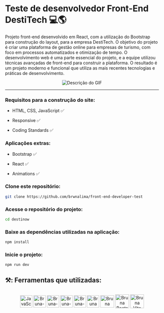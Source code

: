 # Teste de desenvolvedor Front-End DestiTech 💻🌎

<p>Projeto front-end desenvolvido em React, com a utilização do Bootstrap para construção do layout, para a empresa DestiTech. O objetivo do projeto é criar uma plataforma de gestão online para empresas de turismo, com foco em processos automatizados e otimização de tempo. O desenvolvimento web é uma parte essencial do projeto, e a equipe utilizou técnicas avançadas de front-end para construir a plataforma. O resultado é um projeto moderno e funcional que utiliza as mais recentes tecnologias e práticas de desenvolvimento.</p>


<p align="center">
    <img src="https://github.com/brwnalima/front-end-developer-test/blob/main/destinow/public/assets/gif.gif?raw=true" alt="Descrição do GIF">
</p>

<hr>

### Requisitos para a construção do site:

* HTML, CSS, JavaScript ✅</p> 
* Responsive ✅</p>
* Coding Standards ✅</p>

### Aplicações extras:

* Bootstrap ✅</p> 
* React ✅</p>
* Animations ✅</p>

### Clone este repositório:

```bash 
git clone https://github.com/brwnalima/front-end-developer-test
```

### Acesse o repositório do projeto:

```bash 
cd destinow
```

### Baixe as dependências utilizadas na aplicação:

```bash 
npm install
```

### Inicie o projeto:

```bash 
npm run dev
```

## ⚒️: Ferramentas que utilizadas:

</div>


 <div style="display: inline_block" align = "center"><br>

  <img align="center" alt="JavaScript" height="40" width="40" src="https://cdn.jsdelivr.net/gh/devicons/devicon/icons/javascript/javascript-original.svg" />
  <img align="center" alt="Bruna-Git" height="40" width="40" src="https://git-scm.com/images/logos/downloads/Git-Icon-1788C.png" />
  <img align="center" alt="Bruna-HTML" height="40" width="40" src="https://cdn.jsdelivr.net/gh/devicons/devicon/icons/html5/html5-original.svg" />
  <img align="center" alt="Bruna-CSS" height="40" width="40" src="https://cdn.jsdelivr.net/gh/devicons/devicon/icons/css3/css3-original.svg"/>
  <img align="center" alt="Bruna-GitHub" height="40" width="40" src="https://cdn-icons-png.flaticon.com/512/25/25231.png" />
  <img align="center" alt="Bruna VsCode " height="40" width="40" src="https://cdn.icon-icons.com/icons2/2107/PNG/512/file_type_vscode_icon_130084.png" />
  <img align="center" alt="Bruna React " height="40" width="45" src="https://upload.wikimedia.org/wikipedia/commons/thumb/a/a7/React-icon.svg/2300px-React-icon.svg.png" />
  <img align="center" alt="Bruna Bootstrap" height="45" width="45" src="https://obscureproblemsandgotchas.com/wp-content/uploads/2018/06/bootstrap-stack-e1530246058846.png" />
  <img align="center" alt="Bruna Vite" height="45" width="45" src="https://cdn.worldvectorlogo.com/logos/vitejs.svg" />
            
</div>
